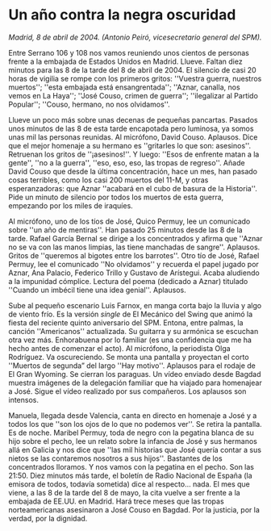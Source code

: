 # Un año contra la negra oscuridad

*Madrid, 8 de abril de 2004. (Antonio Peiró, vicesecretario general del SPM).*

Entre Serrano 106 y 108 nos vamos reuniendo unos cientos de personas frente a la embajada de Estados Unidos en Madrid. Llueve. Faltan diez minutos para las 8 de la tarde del 8 de abril de 2004. El silencio de casi 20 horas de vigilia se rompe con los primeros gritos: ''Vuestra guerra, nuestros muertos''; ''esta embajada está ensangrentada''; ''Aznar, canalla, nos vemos en La Haya''; ''José Couso, crimen de guerra''; ''ilegalizar al Partido Popular''; ''Couso, hermano, no nos olvidamos''.

Llueve un poco más sobre unas decenas de pequeñas pancartas. Pasados unos minutos de las 8 de esta tarde encapotada pero luminosa, ya somos unas mil las personas reunidas. Al micrófono, David Couso. Aplausos. Dice que el mejor homenaje a su hermano es ''gritarles lo que son: asesinos''. Retruenan los gritos de ''¡asesinos!''. Y luego: ''Esos de enfrente matan a la gente'', ''no a la guerra'', ''eso, eso, eso, las tropas de regreso''. Añade David Couso que desde la última concentración, hace un mes, han pasado cosas terribles, como los casi 200 muertos del 11-M, y otras esperanzadoras: que Aznar ''acabará en el cubo de basura de la Historia''. Pide un minuto de silencio por todos los muertos de esta guerra, empezando por los miles de iraquíes.

Al micrófono, uno de los tíos de José, Quico Permuy, lee un comunicado sobre ''un año de mentiras''. Han pasado 25 minutos desde las 8 de la tarde. Rafael García Bernal se dirige a los concentrados y afirma que ''Aznar no se va con las manos limpias, las tiene manchadas de sangre''. Aplausos. Gritos de ''queremos al bigotes entre los barrotes''. Otro tío de José, Rafael Permuy, lee el comunicado ''No olvidamos'' y recuerda el papel jugado por Aznar, Ana Palacio, Federico Trillo y Gustavo de Arístegui. Acaba aludiendo a la impunidad cómplice. Lectura del poema (dedicado a Aznar) titulado ''Cuando un imbécil tiene una idea genial''. Aplausos.

Sube al pequeño escenario Luis Farnox, en manga corta bajo la lluvia y algo de viento frío. Es la versión *single* de El Mecánico del Swing que animó la fiesta del reciente quinto aniversario del SPM. Entona, entre palmas, la canción ''Americanos'' actualizada. Su guitarra y su armónica se escuchan otra vez más. Enhorabuena por lo familiar (es una confidencia que me ha hecho antes de comenzar el acto). Al micrófono, la periodista Olga Rodríguez. Va oscureciendo. Se monta una pantalla y proyectan el corto ''Muertos de segunda” del largo ''Hay motivo''. Aplausos para el rodaje de El Gran Wyoming. Se cierran los paraguas. Un vídeo enviado desde Bagdad muestra imágenes de la delegación familiar que ha viajado para homenajear a José. Sigue el vídeo realizado por sus compañeros. Los aplausos son intensos.

Manuela, llegada desde Valencia, canta en directo en homenaje a José y a todos los que ''son los ojos de lo que no podemos ver''. Se retira la pantalla. Es de noche. Maribel Permuy, toda de negro con la pegatina blanca de su hijo sobre el pecho, lee un relato sobre la infancia de José y sus hermanos allá en Galicia y nos dice que ''las mil historias que José quería contar a sus nietos se las contaremos nosotros a sus hijos''. Bastantes de los concentrados lloramos. Y nos vamos con la pegatina en el pecho. Son las 21:50. Diez minutos más tarde, el boletín de Radio Nacional de España (la emisora de todos, todavía sometida) dice al respecto... nada. El mes que viene, a las 8 de la tarde del 8 de mayo, la cita vuelve a ser frente a la embajada de EE.UU. en Madrid. Hará trece meses que las tropas norteamericanas asesinaron a José Couso en Bagdad. Por la justicia, por la verdad, por la dignidad.
